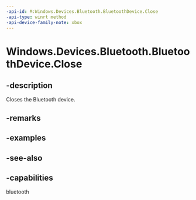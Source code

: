 ```yaml
---
-api-id: M:Windows.Devices.Bluetooth.BluetoothDevice.Close
-api-type: winrt method
-api-device-family-note: xbox
---
```


<!-- Method syntax
public void Close()
-->

# Windows.Devices.Bluetooth.BluetoothDevice.Close

## -description
Closes the Bluetooth device.

## -remarks

## -examples

## -see-also

## -capabilities
bluetooth

